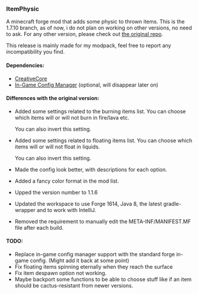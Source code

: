 ### ItemPhysic
A minecraft forge mod that adds some physic to thrown items. 
This is the 1.7.10 branch, as of now, i do not plan on working on other versions, no need to ask.
For any other version, please check out [the original repo](https://github.com/CreativeMD/ItemPhysic).

This release is mainly made for my modpack, feel free to report any incompatibility you find.

#### Dependencies:
- [CreativeCore](https://github.com/CreativeMD/CreativeCore/tree/1.7.10)
- [In-Game Config Manager](https://github.com/CreativeMD/IGCM/tree/1.7.10) (optional, will disappear later on)



#### Differences with the original version:

- Added some settings related to the burning items list. You can choose which items will or will not burn in fire/lava etc. 

  You can also invert this setting.

- Added some settings related to floating items list. You can choose which items will or will not float in liquids. 

  You can also invert this setting.

- Made the config look better, with descriptions for each option.

- Added a fancy color format in the mod list.

- Upped the version number to 1.1.6

- Updated the workspace to use Forge 1614, Java 8, the latest gradle-wrapper and to work with IntelliJ.

- Removed the requirement to manually edit the META-INF/MANIFEST.MF file after each build.



#### TODO:
- Replace in-game config manager support with the standard forge in-game config. (Might add it back at some point)
- Fix floating items spinning eternally when they reach the surface
- Fix item despawn option not working.
- Maybe backport some functions to be able to choose stuff like if an item should be cactus-resistant from newer versions.
